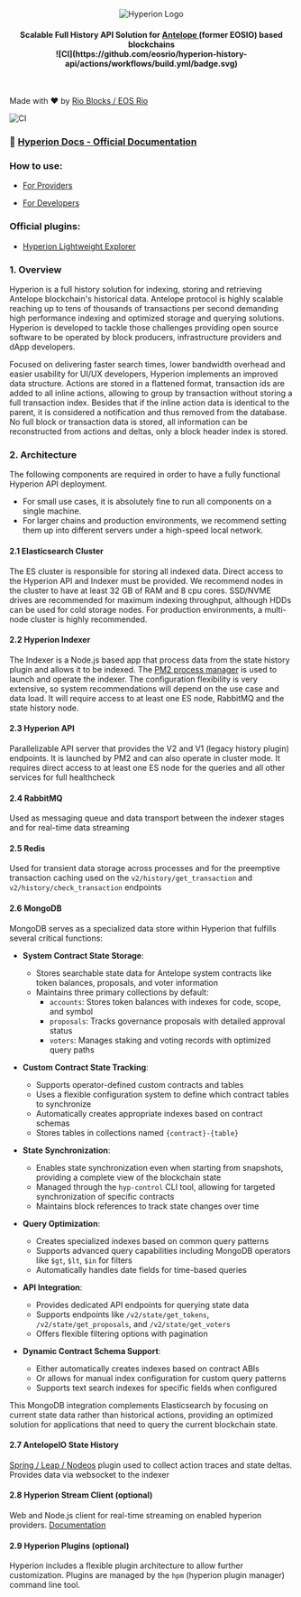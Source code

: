 <!--suppress HtmlUnknownTarget, HtmlDeprecatedAttribute -->
<br></br>
<p align="center">
  <picture>
    <source media="(prefers-color-scheme: dark)" srcset="https://eosrio.io/hyperion-white.png">
    <img alt="Hyperion Logo"
         src="https://eosrio.io/hyperion.png">
  </picture>
</p>

<h4 align="center">
    Scalable Full History API Solution for 
    <a href="https://antelope.io">
        Antelope
    </a>
    (former EOSIO) based blockchains <br>
    ![CI](https://github.com/eosrio/hyperion-history-api/actions/workflows/build.yml/badge.svg)
</h4>

<br>

Made with ♥ by [Rio Blocks / EOS Rio](https://rioblocks.io/?lang=en)

![CI](https://github.com/eosrio/hyperion-history-api/actions/workflows/build.yml/badge.svg)

### 📖 [Hyperion Docs - Official Documentation](https://hyperion.docs.eosrio.io)

### How to use:

- [For Providers](https://hyperion.docs.eosrio.io/manual_installation/)

- [For Developers](https://hyperion.docs.eosrio.io/howtouse/)

### Official plugins:

- [Hyperion Lightweight Explorer](https://github.com/eosrio/hyperion-explorer-plugin)

### 1. Overview

Hyperion is a full history solution for indexing, storing and retrieving Antelope blockchain's historical data.
Antelope protocol is highly scalable reaching up to tens of thousands of transactions per second demanding high
performance indexing and optimized storage and querying solutions. Hyperion is developed to tackle those challenges
providing open source software to be operated by block producers, infrastructure providers and dApp developers.

Focused on delivering faster search times, lower bandwidth overhead and easier usability for UI/UX developers,
Hyperion implements an improved data structure. Actions are stored in a flattened format, transaction ids are added to
all inline actions, allowing to group by transaction without storing a full transaction index. Besides that if the
inline
action data is identical to the parent, it is considered a notification and thus removed from the database.
No full block or transaction data is stored, all information can be reconstructed from actions and deltas, only a block
header index is stored.

### 2. Architecture

The following components are required in order to have a fully functional Hyperion API deployment.

* For small use cases, it is absolutely fine to run all components on a single machine.
* For larger chains and production environments, we recommend setting them up into different servers under a high-speed
  local network.

#### 2.1 Elasticsearch Cluster

The ES cluster is responsible for storing all indexed data.
Direct access to the Hyperion API and Indexer must be provided. We recommend nodes in the
cluster to have at least 32 GB of RAM and 8 cpu cores. SSD/NVME drives are recommended for
maximum indexing throughput, although HDDs can be used for cold storage nodes.
For production environments, a multi-node cluster is highly recommended.

#### 2.2 Hyperion Indexer

The Indexer is a Node.js based app that process data from the state history plugin and allows it to be indexed.
The [PM2 process manager](https://pm2.keymetrics.io) is used to launch and operate the indexer. The configuration
flexibility is very extensive,
so system recommendations will depend on the use case and data load. It will require access to at least one ES node,
RabbitMQ and the state history node.

#### 2.3 Hyperion API

Parallelizable API server that provides the V2 and V1 (legacy history plugin) endpoints.
It is launched by PM2 and can also operate in cluster mode. It requires direct access to
at least one ES node for the queries and all other services for full healthcheck

#### 2.4 RabbitMQ

Used as messaging queue and data transport between the indexer stages and for real-time data streaming

#### 2.5 Redis

Used for transient data storage across processes and for the preemptive transaction caching used on
the `v2/history/get_transaction` and `v2/history/check_transaction` endpoints

#### 2.6 MongoDB

MongoDB serves as a specialized data store within Hyperion that fulfills several critical functions:

* **System Contract State Storage**: 
   - Stores searchable state data for Antelope system contracts like token balances, proposals, and voter information
   - Maintains three primary collections by default:
     - `accounts`: Stores token balances with indexes for code, scope, and symbol
     - `proposals`: Tracks governance proposals with detailed approval status
     - `voters`: Manages staking and voting records with optimized query paths

* **Custom Contract State Tracking**:
   - Supports operator-defined custom contracts and tables
   - Uses a flexible configuration system to define which contract tables to synchronize
   - Automatically creates appropriate indexes based on contract schemas
   - Stores tables in collections named `{contract}-{table}`

* **State Synchronization**:
   - Enables state synchronization even when starting from snapshots, providing a complete view of the blockchain state
   - Managed through the `hyp-control` CLI tool, allowing for targeted synchronization of specific contracts
   - Maintains block references to track state changes over time

* **Query Optimization**:
   - Creates specialized indexes based on common query patterns
   - Supports advanced query capabilities including MongoDB operators like `$gt`, `$lt`, `$in` for filters
   - Automatically handles date fields for time-based queries

* **API Integration**:
   - Provides dedicated API endpoints for querying state data
   - Supports endpoints like `/v2/state/get_tokens`, `/v2/state/get_proposals`, and `/v2/state/get_voters`
   - Offers flexible filtering options with pagination

* **Dynamic Contract Schema Support**:
   - Either automatically creates indexes based on contract ABIs
   - Or allows for manual index configuration for custom query patterns
   - Supports text search indexes for specific fields when configured

This MongoDB integration complements Elasticsearch by focusing on current state data rather than historical actions,
providing an optimized solution for applications that need to query the current blockchain state.

#### 2.7 AntelopeIO State History

[Spring / Leap / Nodeos](https://github.com/AntelopeIO/leap/tree/main/plugins/state_history_plugin) plugin used
to collect action traces and state deltas. Provides data via websocket to the indexer

#### 2.8 Hyperion Stream Client (optional)

Web and Node.js client for real-time streaming on enabled hyperion
providers. [Documentation](https://hyperion.docs.eosrio.io/dev/stream_client/)

#### 2.9 Hyperion Plugins (optional)

Hyperion includes a flexible plugin architecture to allow further customization.
Plugins are managed by the `hpm` (hyperion plugin manager) command line tool.

